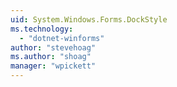```yaml
---
uid: System.Windows.Forms.DockStyle
ms.technology: 
  - "dotnet-winforms"
author: "stevehoag"
ms.author: "shoag"
manager: "wpickett"
---
```

